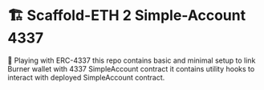 # 🏗 Scaffold-ETH 2 Simple-Account 4337

🧪 Playing with ERC-4337 this repo contains basic and minimal setup to link Burner wallet with 4337 SimpleAccount contract it contains utility hooks to interact with deployed SimpleAccount contract.
